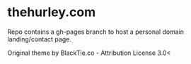 # thehurley.com

Repo contains a gh-pages branch to host a personal domain landing/contact page.

Original theme by BlackTie.co - Attribution License 3.0<
